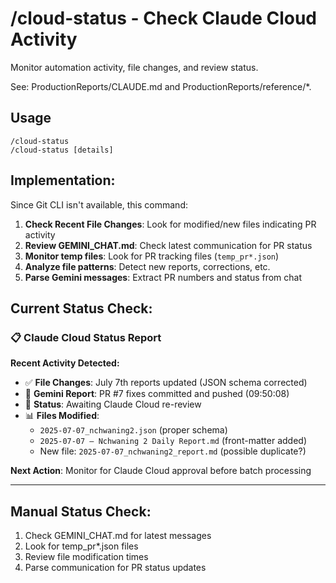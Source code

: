 # /cloud-status - Check Claude Cloud Activity

Monitor automation activity, file changes, and review status.

See: ProductionReports/CLAUDE.md and ProductionReports/reference/*.

## Usage
```
/cloud-status
/cloud-status [details]
```

## Implementation:
Since Git CLI isn't available, this command:

1. **Check Recent File Changes**: Look for modified/new files indicating PR activity
2. **Review GEMINI_CHAT.md**: Check latest communication for PR status  
3. **Monitor temp files**: Look for PR tracking files (`temp_pr*.json`)
4. **Analyze file patterns**: Detect new reports, corrections, etc.
5. **Parse Gemini messages**: Extract PR numbers and status from chat

## Current Status Check:

### 📋 **Claude Cloud Status Report**

**Recent Activity Detected:**
- ✅ **File Changes**: July 7th reports updated (JSON schema corrected)
- 📝 **Gemini Report**: PR #7 fixes committed and pushed (09:50:08)
- 🔄 **Status**: Awaiting Claude Cloud re-review
- 📊 **Files Modified**: 
  - `2025-07-07_nchwaning2.json` (proper schema)
  - `2025-07-07 – Nchwaning 2 Daily Report.md` (front-matter added)
  - New file: `2025-07-07_nchwaning2_report.md` (possible duplicate?)

**Next Action**: Monitor for Claude Cloud approval before batch processing

---

## Manual Status Check:
1. Check GEMINI_CHAT.md for latest messages
2. Look for temp_pr*.json files  
3. Review file modification times
4. Parse communication for PR status updates